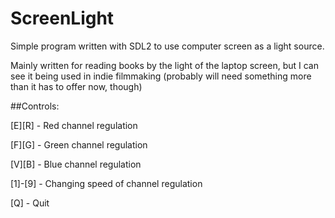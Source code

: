 # ScreenLight

Simple program written with SDL2 to use computer screen as a light source.

Mainly written for reading books by the light of the laptop screen, but I can see it being used in indie filmmaking (probably will need something more than it has to offer now, though)

##Controls:

[E][R] - Red channel regulation

[F][G] - Green channel regulation

[V][B] - Blue channel regulation


[1]-[9] - Changing speed of channel regulation


[Q] - Quit
